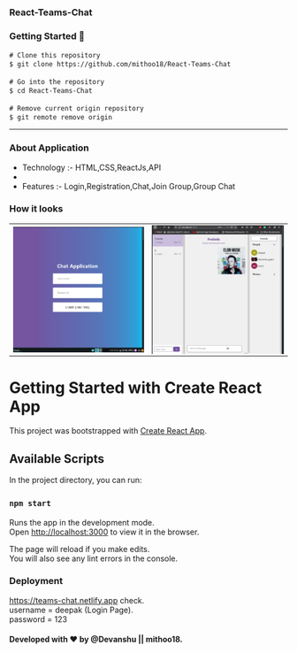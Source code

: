 ### React-Teams-Chat

### Getting Started 🚀

```
# Clone this repository
$ git clone https://github.com/mithoo18/React-Teams-Chat

# Go into the repository
$ cd React-Teams-Chat

# Remove current origin repository
$ git remote remove origin
```

---
### About Application 

- Technology :- HTML,CSS,ReactJs,API
- 
- Features :- Login,Registration,Chat,Join Group,Group Chat

### How it looks 

<table>
<tr>
<td><img align="left" src="Login.png" alt="Login" /></td>
<td><img align="right" src="chat 1.png"  alt="Chatting" /></td> 
 
</tr>
</table>

# Getting Started with Create React App

This project was bootstrapped with [Create React App](https://github.com/facebook/create-react-app).

## Available Scripts

In the project directory, you can run:

### `npm start`

Runs the app in the development mode.\
Open [http://localhost:3000](http://localhost:3000) to view it in the browser.

The page will reload if you make edits.\
You will also see any lint errors in the console.

### Deployment

https://teams-chat.netlify.app check.\
username = deepak (Login Page).\
password = 123

#### Developed with ❤ by @Devanshu || mithoo18.
